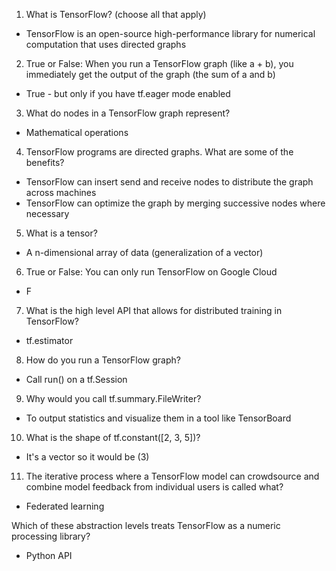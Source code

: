 
1) What is TensorFlow? (choose all that apply)

- TensorFlow is an open-source high-performance library for numerical computation that uses directed graphs

2) True or False: When you run a TensorFlow graph (like a + b), you immediately get the output of the graph (the sum of a and b)
- True - but only if you have tf.eager mode enabled


3) What do nodes in a TensorFlow graph represent?
- Mathematical operations

4) TensorFlow programs are directed graphs. What are some of the benefits?

- TensorFlow can insert send and receive nodes to distribute the graph across machines
- TensorFlow can optimize the graph by merging successive nodes where necessary

5) What is a tensor?
- A n-dimensional array of data (generalization of a vector)

6) True or False: You can only run TensorFlow on Google Cloud
- F

7) What is the high level API that allows for distributed training in TensorFlow?
- tf.estimator

8) How do you run a TensorFlow graph?
- Call run() on a tf.Session

9) Why would you call tf.summary.FileWriter?
- To output statistics and visualize them in a tool like TensorBoard

10) What is the shape of tf.constant([2, 3, 5])?
- It's a vector so it would be (3)

11) The iterative process where a TensorFlow model can crowdsource and combine model feedback from individual users is called what?
- Federated learning

Which of these abstraction levels treats TensorFlow as a numeric processing library?
- Python API
